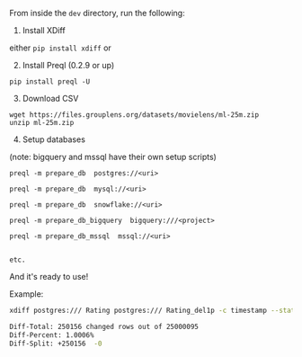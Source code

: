 From inside the `dev` directory, run the following:

1. Install XDiff

either `pip install xdiff` or 

2. Install Preql (0.2.9 or up)

`pip install preql -U`

3. Download CSV

```
wget https://files.grouplens.org/datasets/movielens/ml-25m.zip
unzip ml-25m.zip
```

4. Setup databases

(note: bigquery and mssql have their own setup scripts)

```
preql -m prepare_db  postgres://<uri>

preql -m prepare_db  mysql://<uri>

preql -m prepare_db  snowflake://<uri>

preql -m prepare_db_bigquery  bigquery:///<project>

preql -m prepare_db_mssql  mssql://<uri>


etc.
```

And it's ready to use!

Example:

```bash
xdiff postgres:/// Rating postgres:/// Rating_del1p -c timestamp --stats

Diff-Total: 250156 changed rows out of 25000095
Diff-Percent: 1.0006%
Diff-Split: +250156  -0

```